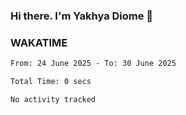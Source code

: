 ### Hi there. I'm Yakhya Diome 👋

### WAKATIME
<!--START_SECTION:waka-->

```txt
From: 24 June 2025 - To: 30 June 2025

Total Time: 0 secs

No activity tracked
```

<!--END_SECTION:waka-->
